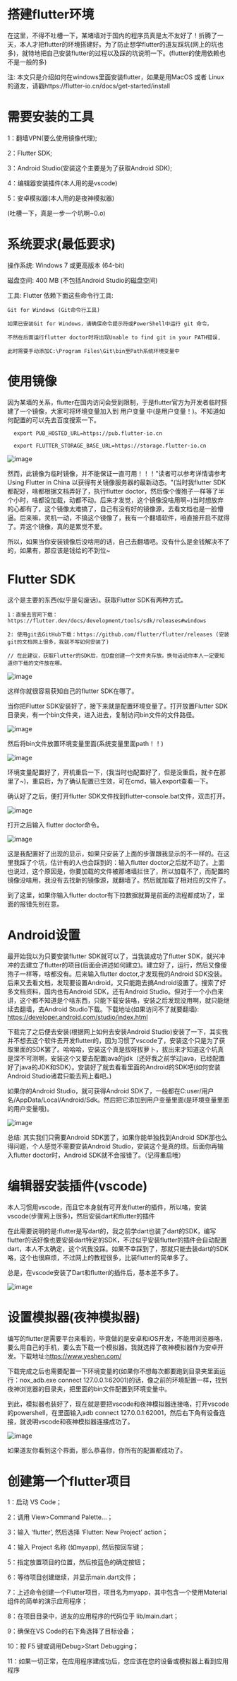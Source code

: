 # 搭建flutter环境

  在这里，不得不吐槽一下，某堵墙对于国内的程序员真是太不友好了！折腾了一天，本人才把flutter的环境搭建好。为了防止想学flutter的道友踩坑(网上的坑也多)，就特地把自己安装flutter的过程以及踩的坑说明一下。(flutter的使用依赖也不是一般的多)
  
  注: 本文只是介绍如何在windows里面安装flutter，如果是用MacOS 或者 Linux的道友，请戳https://flutter-io.cn/docs/get-started/install
 
# 需要安装的工具

  1：翻墙VPN(要么使用镜像代理);
  
  2：Flutter SDK;
  
  3：Android Studio(安装这个主要是为了获取Android SDK);
  
  4：编辑器安装插件(本人用的是vscode)
  
  5：安卓模拟器(本人用的是夜神模拟器)
  
  (吐槽一下，真是一步一个坑啊~0.o)
  
 
# 系统要求(最低要求)

  操作系统: Windows 7 或更高版本 (64-bit)
  
  磁盘空间: 400 MB (不包括Android Studio的磁盘空间)
  
  工具: Flutter 依赖下面这些命令行工具:
  
    Git for Windows (Git命令行工具)

    如果已安装Git for Windows，请确保命令提示符或PowerShell中运行 git 命令，
    
    不然在后面运行flutter doctor时将出现Unable to find git in your PATH错误,
    
    此时需要手动添加C:\Program Files\Git\bin至Path系统环境变量中
 
# 使用镜像

  因为某墙的关系，flutter在国内访问会受到限制，于是flutter官方为开发者临时搭建了一个镜像，大家可将环境变量加入到 用户变量 中(是用户变量！)。不知道如何配置的可以先去百度搜索一下。 
  
      export PUB_HOSTED_URL=https://pub.flutter-io.cn
      
      export FLUTTER_STORAGE_BASE_URL=https://storage.flutter-io.cn
      
   ![image](https://github.com/yunliuyan/front-end-engineer/blob/master/image/1564193669(1).jpg)
      
 然而，此镜像为临时镜像，并不能保证一直可用！！！"读者可以参考详情请参考 Using Flutter in China 以获得有关镜像服务器的最新动态。"(当时我flutter SDK都配好，啥都根据文档弄好了，执行flutter doctor，然后像个傻狍子一样等了半个小时，啥都没加载，动都不动。后来才发觉，这个镜像没啥用啊~)当时想放弃的心都有了，这个镜像太难搞了，自己有没有好的镜像源，去看文档也是一脸懵逼。后来嘛，灵机一动，不搞这个镜像了，我有一个翻墙软件，咱直接开启不就得了。弄这个镜像，真的是累觉不爱。
 
 所以，如果当你安装镜像后没啥用的话，自己去翻墙吧。没有什么是金钱解决不了的，如果有，那应该是钱给的不到位~
 
 # Flutter SDK
 
  这个是主要的东西(似乎是句废话)。获取Flutter SDK有两种方式。
  
    1：直接去官网下载：https://flutter.dev/docs/development/tools/sdk/releases#windows
  
    2: 使用git去GitHub下载：https://github.com/flutter/flutter/releases (安装git的文档网上很多，我就不写如何安装了)
  
    // 在此建议，获取Flutter的SDK后，在D盘创建一个文件夹存放。换句话说你本人一定要知道你下载的文件放在哪。
    
    
   ![image](https://github.com/yunliuyan/front-end-engineer/blob/master/image/flutterUrl.png)
   
   这样你就很容易获知自己的flutter SDK在哪了。
    
  当你把Flutter SDK安装好了，接下来就是配置环境变量了。打开放置Flutter SDK目录夹，有一个bin文件夹，进入进去，复制访问bin文件的文件路径。
  
  ![image](https://github.com/yunliuyan/front-end-engineer/blob/master/image/flutterBin.png)
  
  然后将bin文件放置环境变量里面(系统变量里面path！！)
  
  ![image](https://github.com/yunliuyan/front-end-engineer/blob/master/image/flutterpath.jpg)
  
  环境变量配置好了，开机重启一下，(我当时也配置好了，但是没重启，就卡在那里了~)，重启后，为了确认配置已生效，可在cmd，输入export查看一下。
  
  确认好了之后，便打开flutter SDK文件找到flutter-console.bat文件，双击打开。
  
  ![image](https://github.com/yunliuyan/front-end-engineer/blob/master/image/flutterConsole.jpg)
  
  打开之后输入 flutter doctor命令。
  
  ![image](https://github.com/yunliuyan/front-end-engineer/blob/master/image/flutterDoctor.jpg)
  
  这是我配置好了出现的显示，如果只安装了上面的步骤跟我显示的不一样的。在这里我踩了个坑，估计有的人也会踩到的：输入flutter doctor之后就不动了。上面也说过，这个原因是，你要加载的文件被那堵墙拦住了，所以加载不了，而配置的镜像没啥用，我没有去找新的镜像源，就翻墙了。然后就加载了相对应的文件了。
  
  到了这里，如果你输入flutter doctor有下拉数据就算是前面的流程都成功了，里面的报错先别在意。
  
 # Android设置 
 
 最开始我以为只要安装flutter SDK就可以了，当我装成功了flutter SDK，就兴冲冲的去建立了flutter的项目(后面会讲述如何建立)。建立好了，运行，然后又像傻狍子一样等，啥都没有。后来输入flutter doctor,才发现我的Android SDK没装。后来又去看文档，发现要设置Android。又只能跑去搞Android设置了。搜索了好多文档资料，国内也有Android SDK，还有Android Studio。但对于一个小白来讲，这个都不知道是个啥东西，只能下载安装咯，安装之后发现没用啊，就只能继续去翻墙，去Android Studio下载。下载地址(如果访问不了就要翻墙): https://developer.android.com/studio/index.html
 
 下载完了之后便去安装(根据网上如何去安装Android Studio)安装了一下，其实我并不想去这个软件去开发flutter的，因为习惯了vscode了，安装这个只是为了获取里面的SDK罢了。哈哈哈，安装这个真是拔呀拔萝卜，拔出来才知道这个坑真是深不可测啊，安装这个又要去配置java的jdk（还好我之前学过java，已经配置好了java的JDK和SDK）。安装好了就去看看里面的Android的SDK吧(如何安装Android Studio诸君只能去网上看吧。)
 
 如果你的Android Studio，就可获得Android SDK了，一般都在C:user/用户名/AppData/Local/Android/Sdk。然后把它添加到用户变量里面(是环境变量里面的用户变量哦)。
 
 ![image](https://github.com/yunliuyan/front-end-engineer/blob/master/image/andoridSdk.jpg)
 
 总结: 其实我们只需要Android SDK罢了，如果你能单独找到Android SDK那也么得问题，个人感觉不需要安装Android Studio，安装这个是真的烦。后面你再输入flutter doctor时，Android SDK就不会报错了。（记得重启哦）
 
 # 编辑器安装插件(vscode)
 
 本人习惯用vscode，而且它本身就有可开发flutter的插件，所以咯，安装vscode(步骤网上很多)，然后安装dart和flutter的插件
 
 在此需要说明的是:flutter是写dart的，我之前学dart也装了dart的SDK，编写flutter的话好像也要安装dart特定的SDK，不过似乎安装flutter的插件会自动配置dart，本人不太确定，这个坑我没踩。如果不幸踩到了，那就只能去装dart的SDK咯，这个也很麻烦，不过网上的教程很多，比装flutter的简单多了。
 
 总是，在vscode安装了Dart和flutter的插件后，基本差不多了。
 
 ![image](https://github.com/yunliuyan/front-end-engineer/blob/master/image/vscode.jpg)
 
 #  设置模拟器(夜神模拟器)
 
 编写的flutter是需要平台来看的，毕竟做的是安卓和iOS开发，不能用浏览器咯，要么用自己的手机，要么去下载一个模拟器。我就选择了夜神模拟器作为安卓开发。下载地址:https://www.yeshen.com/
 
 下载完成之后也需要配置一下环境变量的(如果你不想每次都要跑到目录夹里面运行：nox_adb.exe connect 127.0.0.1:62001)的话，像之前的环境配置一样，找到夜神浏览器的目录夹，把里面的bin文件配置到环境变量中。
 
 到此，模拟器也装好了，现在就是要把vscode和夜神模拟器连接咯，打开vscode的powershell，在里面输入adb connect 127.0.0.1:62001，然后右下角有设备连接，就说明vscode和夜神模拟器连接成功了。
 
 
 ![image](https://github.com/yunliuyan/front-end-engineer/blob/master/image/yeshen.jpg)
 
 
  如果道友你看到这个界面，那么恭喜你，你所有的配置都成功了。
  
  
  # 创建第一个flutter项目
 
  1：启动 VS Code；
  
  2：调用 View>Command Palette…；
  
  3：输入 ‘flutter’, 然后选择 ‘Flutter: New Project’ action；
  
  4：输入 Project 名称 (如myapp), 然后按回车键；
  
  5：指定放置项目的位置，然后按蓝色的确定按钮；
  
  6：等待项目创建继续，并显示main.dart文件；
  
  7：上述命令创建一个Flutter项目，项目名为myapp，其中包含一个使用Material 组件的简单的演示应用程序；
  
  8：在项目目录中，道友的应用程序的代码位于 lib/main.dart；
  
  9：确保在VS Code的右下角选择了目标设备；
  
  10：按 F5 键或调用Debug>Start Debugging；
  
  11：如果一切正常，在应用程序建成功后，您应该在您的设备或模拟器上看到应用程序
  
  
  
    
  
 
 
 
